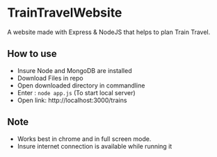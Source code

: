 # TrainTravelWebsite
A website made with Express & NodeJS that helps to plan Train Travel.
## How to use
- Insure Node and MongoDB are installed
- Download Files in repo
- Open downloaded directory in commandline
- Enter : ```node app.js``` (To start local server)
- Open link: http://localhost:3000/trains


## Note
- Works best in chrome and in full screen mode.
- Insure internet connection is available while running it
 
